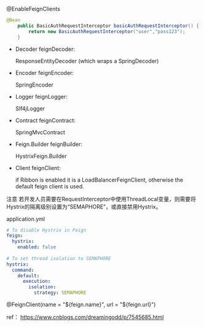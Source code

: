 
@EnableFeignClients

```java
@Bean  
    public BasicAuthRequestInterceptor basicAuthRequestInterceptor() {  
        return new BasicAuthRequestInterceptor("user","pass123");  
    } 
``` 


* Decoder feignDecoder: 
  
  ResponseEntityDecoder (which wraps a SpringDecoder)
* Encoder feignEncoder: 

  SpringEncoder
* Logger feignLogger: 
  
  Slf4jLogger
* Contract feignContract: 
  
  SpringMvcContract
* Feign.Builder feignBuilder: 

  HystrixFeign.Builder
* Client feignClient: 
  
  if Ribbon is enabled it is a LoadBalancerFeignClient, otherwise the default feign client is used.
  
  
注意 若开发人员需要在RequestInterceptor中使用ThreadLocal变量，则需要将Hystrix的隔离级别设置为“SEMAPHORE”，或直接禁用Hystrix。

application.yml

```yaml
# To disable Hystrix in Feign
feign:
  hystrix:
    enabled: false
    
# To set thread isolation to SEMAPHORE
hystrix:
  command:
    default:
      execution:
        isolation:
          strategy: SEMAPHORE
```

@FeignClient(name = "${feign.name}", url = "${feign.url}")


ref： https://www.cnblogs.com/dreamingodd/p/7545685.html